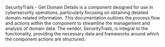 SecurityTrails - Get Domain Details is a component designed for use in cybersecurity operations, particularly focusing on obtaining detailed domain-related information. This documentation outlines the process flow and actions within the component to streamline the management and analysis of domain data. The vendor, SecurityTrails, is integral to the functionality, providing the necessary data and frameworks around which the component actions are structured.
